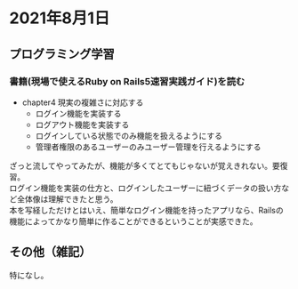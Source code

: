 # 2021年8月1日
## プログラミング学習
### 書籍(現場で使えるRuby on Rails5速習実践ガイド)を読む
- chapter4 現実の複雑さに対応する
    - ログイン機能を実装する
    - ログアウト機能を実装する
    - ログインしている状態でのみ機能を扱えるようにする
    - 管理者権限のあるユーザーのみユーザー管理を行えるようにする

ざっと流してやってみたが、機能が多くてとてもじゃないが覚えきれない。要復習。  
ログイン機能を実装の仕方と、ログインしたユーザーに紐づくデータの扱い方など全体像は理解できたと思う。  
本を写経しただけとはいえ、簡単なログイン機能を持ったアプリなら、Railsの機能によってかなり簡単に作ることができるということが実感できた。
    
## その他（雑記）
特になし。